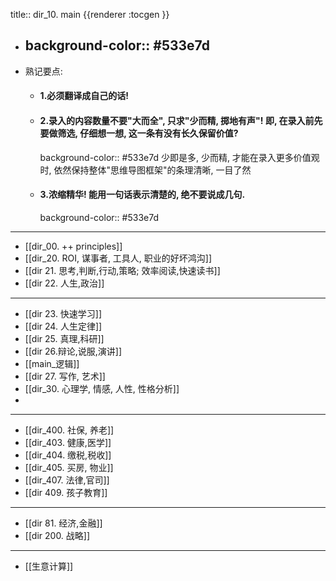 title:: dir_10. main
{{renderer :tocgen }}

- background-color:: #533e7d
  ---
- 熟记要点:
	- #### 1.必须翻译成自己的话!
	- #### 2.录入的内容数量不要"大而全", 只求"少而精, 掷地有声"! 即, 在录入前先要做筛选, 仔细想一想, 这一条有没有长久保留价值?
	  background-color:: #533e7d
	  少即是多,  少而精, 才能在录入更多价值观时, 依然保持整体"思维导图框架"的条理清晰, 一目了然
	- #### 3.浓缩精华! 能用一句话表示清楚的, 绝不要说成几句.
	  background-color:: #533e7d
- ---
- [[dir_00. ++ principles]]
- [[dir_20. ROI, 谋事者, 工具人, 职业的好坏鸿沟]]
- [[dir 21. 思考,判断,行动,策略; 效率阅读,快速读书]]
- [[dir 22. 人生,政治]]
- ---
- [[dir 23. 快速学习]]
- [[dir 24. 人生定律]]
- [[dir 25. 真理,科研]]
- [[dir 26.辩论,说服,演讲]]
- [[main_逻辑]]
- [[dir 27. 写作, 艺术]]
- [[dir_30. 心理学, 情感, 人性, 性格分析]]
-
- ---
- [[dir_400. 社保, 养老]]
- [[dir_403. 健康,医学]]
- [[dir_404. 缴税,税收]]
- [[dir_405. 买房, 物业]]
- [[dir_407. 法律,官司]]
- [[dir 409. 孩子教育]]
- ---
- [[dir 81. 经济,金融]]
- [[dir 200. 战略]]
- ---
- [[生意计算]]